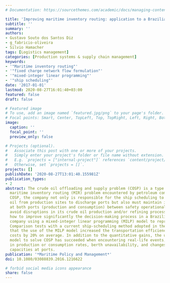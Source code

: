 ```yaml
---
# Documentation: https://sourcethemes.com/academic/docs/managing-content/

title: 'Improving maritime inventory routing: application to a Brazilian petroleum case'
subtitle: ''
summary: ''
authors:
- Gustavo Souto dos Santos Diz
- g_fabricio-oliveira
- Silvio Hamacher
tags: [Logistics management]
categories: [Production systems & supply chain management]
keywords: 
- '"Maritime inventory routing"'
- '"fixed charge network flow formulation"'
- '"mixed-integer linear programming"'
- '"ship scheduling"'
date: '2017-01-01'
lastmod: 2020-08-27T16:01:40+03:00
featured: false
draft: false

# Featured image
# To use, add an image named `featured.jpg/png` to your page's folder.
# Focal points: Smart, Center, TopLeft, Top, TopRight, Left, Right, BottomLeft, Bottom, BottomRight.
image:
  caption: ''
  focal_point: ''
  preview_only: false

# Projects (optional).
#   Associate this post with one or more of your projects.
#   Simply enter your project's folder or file name without extension.
#   E.g. `projects = ["internal-project"]` references `content/project/deep-learning/index.md`.
#   Otherwise, set `projects = []`.
projects: []
publishDate: '2020-08-27T13:01:40.155981Z'
publication_types:
- 2
abstract: The crude oil offloading and supply problem (COSP) is a type of operation
  maritime inventory routing (MIR) problem encountered by petroleum companies. In
  COSP, the company not only is responsible for the ship scheduling to carry the crude
  oil from production sites to discharge ports but also must maintain inventory levels
  at both ports (production and consumption) between safety operational bounds to
  avoid disruptions in its crude oil production and/or refining processes. We show
  how to improve significantly the decision-making process in a Brazilian petroleum
  company using a mixed-integer linear programming (MILP) model to represent COSP.
  Comparison tests with a current ship-scheduling method adopted in the company indicated
  that the use of the MILP model increased the transportation efficiency and reduced
  costs by 20% on average. In addition to the quantitative gains, the use of a MILP
  model to solve COSP has succeeded when encountering real-life events, such as variation
  in production or consumption rates, berth unavailability, and changes in the storage
  capacities at ports.
publication: '*Maritime Policy and Management*'
doi: 10.1080/03088839.2016.1216622

# forbid social media icons appearance
share: false
---
```

